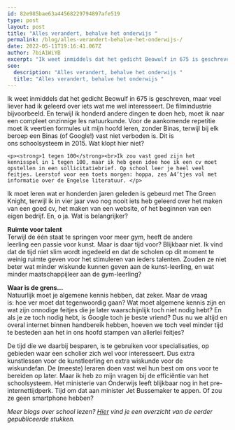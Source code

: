 ```yaml
---
id: 82e985bae63a44568229794897afe519
type: post
layout: post
title: "Alles verandert, behalve het onderwijs "
permalink: /blog/alles-verandert-behalve-het-onderwijs-/
date: 2022-05-11T19:16:41.067Z
author: 7biA1WiYB
excerpt: "Ik weet inmiddels dat het gedicht Beowulf in 675 is geschreven, maar veel liever had ik geleerd over iets wat me wel interesseert. De filmindustrie bijvoorbeeld. En terwijl ik honderd andere dingen te doen heb, moet ik naar een compleet onzinnige les natuurkunde. Voor de aankomende repetitie moet ik veertien formules uit mijn hoofd leren, zonder Binas, terwijl bij elk beroep een Binas (of Google!) vast niet verboden is. Dit is ons schoolsysteem in 2015. Wat klopt hier niet?  "
seo:
  description: "Alles verandert, behalve het onderwijs "
  title: "Alles verandert, behalve het onderwijs "
---
```

Ik weet inmiddels dat het gedicht Beowulf in 675 is geschreven, maar veel liever had ik geleerd over iets wat me wel interesseert. De filmindustrie bijvoorbeeld. En terwijl ik honderd andere dingen te doen heb, moet ik naar een compleet onzinnige les natuurkunde. Voor de aankomende repetitie moet ik veertien formules uit mijn hoofd leren, zonder Binas, terwijl bij elk beroep een Binas (of Google!) vast niet verboden is. Dit is ons schoolsysteem in 2015. Wat klopt hier niet?  

    <p><strong>1 tegen 100</strong><br>Ik zou vast goed zijn het kennisspel in 1 tegen 100, maar ik heb geen idee hoe ik een cv moet opstellen in een sollicitatiebrief. Op school leer je heel veel feitjes. Leerstof voor een toets morgen: hoppa, zes A4’tjes vol met informatie over de Engelse literatuur. </p>
<p>Ik moet leren wat er honderden jaren geleden is gebeurd met The Green Knight, terwijl ik in vier jaar vwo nog nooit iets heb geleerd over het maken van een goed cv, het maken van een website, of het beginnen van een eigen bedrijf. En, o ja. Wat is belangrijker?</p>
<p><strong>Ruimte voor talent</strong><br>Terwijl de één staat te springen voor meer gym, heeft de andere leerling een passie voor kunst. Maar is daar tijd voor? Blijkbaar niet. Ik vind dat de tijd niet slim wordt ingedeeld en dat de scholen op dit moment te weinig ruimte geven voor het stimuleren van ieders talenten. Zouden ze niet beter wat minder wiskunde kunnen geven aan de kunst-leerling, en wat minder maatschappijleer aan de gym-leerling?</p>
<p><strong>Waar is de grens...</strong><br>Natuurlijk moet je algemene kennis hebben, dat zeker. Maar de vraag is: hoe ver moet dat tegenwoordig gaan? Wat moet algemene kennis zijn en wat zijn onnodige feitjes die je later waarschijnlijk toch niet nodig hebt? En als je ze toch nodig hebt, is Google toch je beste vriend? Dus nu we altijd en overal internet binnen handbereik hebben, hoeven we toch veel minder tijd te besteden aan het in ons hoofd stampen van allerlei feitjes? </p>
<p>De tijd die we daarbij besparen, is te gebruiken voor specialisaties, op gebieden waar een scholier zich wel voor interesseert. Dus extra kunstlessen voor de kunstleerling en extra wiskunde voor de wiskundefan. De (meeste) leraren doen vast wel hun best om ons voor te bereiden op later. Maar ik heb zo mijn vragen bij de efficiëntie van het schoolsysteem. Het ministerie van Onderwijs leeft blijkbaar nog in het pre-internettijdperk. Tijd om dat aan minister Jet Bussemaker te appen. Of zou ze geen smartphone hebben?</p>
<p><em>Meer blogs over school lezen? <a href="https://original.sevendays.nl/onderwijsblogs">Hier</a> vind je een overzicht van de eerder gepubliceerde stukken.</em></p>  
